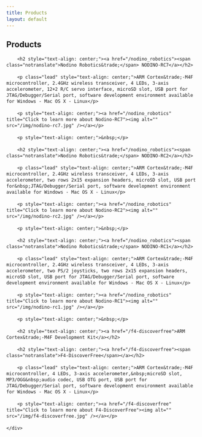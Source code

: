 ```yaml
---
title: Products
layout: default
---
```


<div class="row-fluid">
	<div class="span12">
		<h2>Products</h2>
	</div>
</div>

<div class="row-fluid">
	<div class="span12">

		<h2 style="text-align: center;"><a href="/nodino_robotics"><span class="notranslate">Nodino Robotics&trade;</span> NODINO-RC7</a></h2>

		<p class="lead" style="text-align: center;">ARM Cortex&trade;-M4F microcontroller, 2.4GHz wireless transceiver, 4 LEDs, 3-axis accelerometer, 12+2 R/C servo interface, microSD slot, USB port for JTAG/Debugger/Serial port, software development environment available for Windows - Mac OS X - Linux</p>

		<p style="text-align: center;"><a href="/nodino_robotics" title="Click to learn more about Nodino-RC7"><img alt="" src="/img/nodino-rc7.jpg" /></a></p>

		<p style="text-align: center;">&nbsp;</p>

		<h2 style="text-align: center;"><a href="/nodino_robotics"><span class="notranslate">Nodino Robotics&trade;</span> NODINO-RC2</a></h2>

		<p class="lead" style="text-align: center;">ARM Cortex&trade;-M4F microcontroller, 2.4GHz wireless transceiver, 4 LEDs, 3-axis accelerometer, two rows 2x15 expansion headers, microSD slot, USB port for&nbsp;JTAG/Debugger/Serial port, software development environment available for Windows - Mac OS X - Linux</p>

		<p style="text-align: center;"><a href="/nodino_robotics" title="Click to learn more about Nodino-RC2"><img alt="" src="/img/nodino-rc2.jpg" /></a></p>

		<p style="text-align: center;">&nbsp;</p>

		<h2 style="text-align: center;"><a href="/nodino_robotics"><span class="notranslate">Nodino Robotics&trade;</span> NODINO-RC1</a></h2>

		<p class="lead" style="text-align: center;">ARM Cortex&trade;-M4F microcontroller, 2.4GHz wireless transceiver, 4 LEDs, 3-axis accelerometer, two PS/2 joysticks, two rows 2x15 expansion headers, microSD slot, USB port for JTAG/Debugger/Serial port, software development environment available for Windows - Mac OS X - Linux</p>

		<p style="text-align: center;"><a href="/nodino_robotics" title="Click to learn more about Nodino-RC1"><img alt="" src="/img/nodino-rc1.jpg" /></a></p>

		<p style="text-align: center;">&nbsp;</p>

		<h2 style="text-align: center;"><a href="/f4-discoverfree">ARM Cortex&trade;-M4F Development Kit</a></h2>

		<h2 style="text-align: center;"><a href="/f4-discoverfree"><span class="notranslate">F4-DiscoverFree</span></a></h2>

		<p class="lead" style="text-align: center;">ARM Cortex&trade;-M4F microcontroller, 4 LEDs, 3-axis accelerometer,&nbsp;microSD slot, MP3/OGG&nbsp;audio codec, USB OTG port, USB port for JTAG/Debugger/Serial port, software development environment available for Windows - Mac OS X - Linux</p>

		<p style="text-align: center;"><a href="/f4-discoverfree" title="Click to learn more about F4-DiscoverFree"><img alt="" src="/img/f4-discoverfree.jpg" /></a></p>

	</div>
</div>